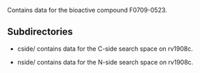 Contains data for the bioactive compound F0709-0523.

## Subdirectories

- cside/ contains data for the C-side search space on rv1908c.

- nside/ contains data for the N-side search space on rv1908c.

